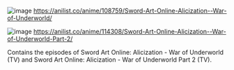![image](https://user-images.githubusercontent.com/90706834/209464351-294ce0b9-864e-46a7-bfb3-8b9f96bba3be.png)
https://anilist.co/anime/108759/Sword-Art-Online-Alicization--War-of-Underworld/

![image](https://user-images.githubusercontent.com/90706834/209464738-2da3e914-bde0-45fe-a272-c68ff66e3488.png)
https://anilist.co/anime/114308/Sword-Art-Online-Alicization--War-of-Underworld-Part-2/

Contains the episodes of Sword Art Online: Alicization - War of Underworld (TV) and Sword Art Online: Alicization - War of Underworld Part 2 (TV).
